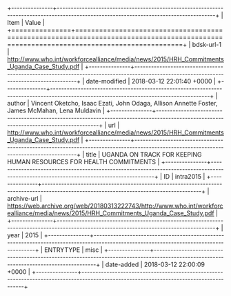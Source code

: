 +---------------+---------------------------------------------------------------------------------------------------------------------------------------+
| Item          | Value                                                                                                                                 |
+===============+=======================================================================================================================================+
| bdsk-url-1    | http://www.who.int/workforcealliance/media/news/2015/HRH_Commitments_Uganda_Case_Study.pdf                                            |
+---------------+---------------------------------------------------------------------------------------------------------------------------------------+
| date-modified | 2018-03-12 22:01:40 +0000                                                                                                             |
+---------------+---------------------------------------------------------------------------------------------------------------------------------------+
| author        | Vincent Oketcho, Isaac Ezati, John Odaga, Allison Annette Foster, James McMahan, Lena Muldavin                                        |
+---------------+---------------------------------------------------------------------------------------------------------------------------------------+
| url           | http://www.who.int/workforcealliance/media/news/2015/HRH_Commitments_Uganda_Case_Study.pdf                                            |
+---------------+---------------------------------------------------------------------------------------------------------------------------------------+
| title         | UGANDA ON TRACK FOR KEEPING HUMAN RESOURCES FOR HEALTH COMMITMENTS                                                                    |
+---------------+---------------------------------------------------------------------------------------------------------------------------------------+
| ID            | intra2015                                                                                                                             |
+---------------+---------------------------------------------------------------------------------------------------------------------------------------+
| archive-url   | https://web.archive.org/web/20180313222743/http://www.who.int/workforcealliance/media/news/2015/HRH_Commitments_Uganda_Case_Study.pdf |
+---------------+---------------------------------------------------------------------------------------------------------------------------------------+
| year          | 2015                                                                                                                                  |
+---------------+---------------------------------------------------------------------------------------------------------------------------------------+
| ENTRYTYPE     | misc                                                                                                                                  |
+---------------+---------------------------------------------------------------------------------------------------------------------------------------+
| date-added    | 2018-03-12 22:00:09 +0000                                                                                                             |
+---------------+---------------------------------------------------------------------------------------------------------------------------------------+